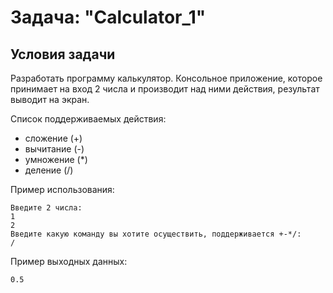 # Задача: "Calculator_1"

## Условия задачи

Разработать программу калькулятор. Консольное приложение, которое принимает на вход 2 числа и производит над ними действия, результат выводит на экран.

Список поддерживаемых действия:

- сложение (+)
- вычитание (-)
- умножение (*)
- деление (/)

Пример использования:
```
Введите 2 числа:
1
2
Введите какую команду вы хотите осуществить, поддерживается +-*/:
/
```

Пример выходных данных:
```
0.5
```
